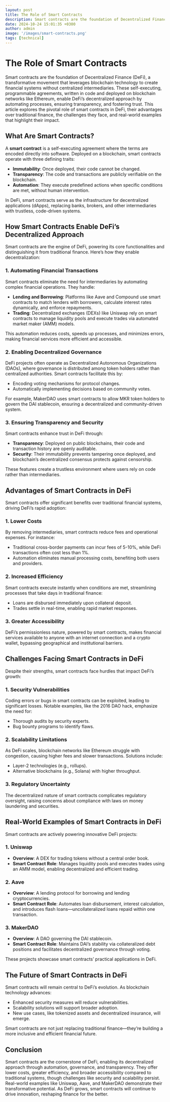 ```yaml
---
layout: post
title: The Role of Smart Contracts
description: Smart contracts are the foundation of Decentralized Finance (DeFi), a transformative movement that leverages blockchain technology to create financial systems without centralized intermediaries. These self-executing, programmable agreements, written in code and deployed on blockchain networks like Ethereum, enable DeFi’s decentralized approach by automating processes, ensuring transparency, and fostering trust. This article explores the pivotal role of smart contracts in DeFi, their advantages over traditional finance, the challenges they face, and real-world examples that highlight their impact.
date: 2024-10-24 15:01:35 +0300
author: admin
image: '/images/smart-contracts.png'
tags: [technical]
---
```


# The Role of Smart Contracts

Smart contracts are the foundation of Decentralized Finance (DeFi), a transformative movement that leverages blockchain technology to create financial systems without centralized intermediaries. These self-executing, programmable agreements, written in code and deployed on blockchain networks like Ethereum, enable DeFi’s decentralized approach by automating processes, ensuring transparency, and fostering trust. This article explores the pivotal role of smart contracts in DeFi, their advantages over traditional finance, the challenges they face, and real-world examples that highlight their impact.

## What Are Smart Contracts?

A **smart contract** is a self-executing agreement where the terms are encoded directly into software. Deployed on a blockchain, smart contracts operate with three defining traits:
- **Immutability**: Once deployed, their code cannot be changed.
- **Transparency**: The code and transactions are publicly verifiable on the blockchain.
- **Automation**: They execute predefined actions when specific conditions are met, without human intervention.

In DeFi, smart contracts serve as the infrastructure for decentralized applications (dApps), replacing banks, brokers, and other intermediaries with trustless, code-driven systems.

## How Smart Contracts Enable DeFi’s Decentralized Approach

Smart contracts are the engine of DeFi, powering its core functionalities and distinguishing it from traditional finance. Here’s how they enable decentralization:

### 1. Automating Financial Transactions

Smart contracts eliminate the need for intermediaries by automating complex financial operations. They handle:
- **Lending and Borrowing**: Platforms like Aave and Compound use smart contracts to match lenders with borrowers, calculate interest rates dynamically, and enforce repayments.
- **Trading**: Decentralized exchanges (DEXs) like Uniswap rely on smart contracts to manage liquidity pools and execute trades via automated market maker (AMM) models.

This automation reduces costs, speeds up processes, and minimizes errors, making financial services more efficient and accessible.

### 2. Enabling Decentralized Governance

DeFi projects often operate as Decentralized Autonomous Organizations (DAOs), where governance is distributed among token holders rather than centralized authorities. Smart contracts facilitate this by:
- Encoding voting mechanisms for protocol changes.
- Automatically implementing decisions based on community votes.

For example, MakerDAO uses smart contracts to allow MKR token holders to govern the DAI stablecoin, ensuring a decentralized and community-driven system.

### 3. Ensuring Transparency and Security

Smart contracts enhance trust in DeFi through:
- **Transparency**: Deployed on public blockchains, their code and transaction history are openly auditable.
- **Security**: Their immutability prevents tampering once deployed, and blockchain’s decentralized consensus protects against censorship.

These features create a trustless environment where users rely on code rather than intermediaries.

## Advantages of Smart Contracts in DeFi

Smart contracts offer significant benefits over traditional financial systems, driving DeFi’s rapid adoption:

### 1. Lower Costs

By removing intermediaries, smart contracts reduce fees and operational expenses. For instance:
- Traditional cross-border payments can incur fees of 5-10%, while DeFi transactions often cost less than 1%.
- Automation eliminates manual processing costs, benefiting both users and providers.

### 2. Increased Efficiency

Smart contracts execute instantly when conditions are met, streamlining processes that take days in traditional finance:
- Loans are disbursed immediately upon collateral deposit.
- Trades settle in real-time, enabling rapid market responses.

### 3. Greater Accessibility

DeFi’s permissionless nature, powered by smart contracts, makes financial services available to anyone with an internet connection and a crypto wallet, bypassing geographical and institutional barriers.

## Challenges Facing Smart Contracts in DeFi

Despite their strengths, smart contracts face hurdles that impact DeFi’s growth:

### 1. Security Vulnerabilities

Coding errors or bugs in smart contracts can be exploited, leading to significant losses. Notable examples, like the 2016 DAO hack, emphasize the need for:
- Thorough audits by security experts.
- Bug bounty programs to identify flaws.

### 2. Scalability Limitations

As DeFi scales, blockchain networks like Ethereum struggle with congestion, causing higher fees and slower transactions. Solutions include:
- Layer-2 technologies (e.g., rollups).
- Alternative blockchains (e.g., Solana) with higher throughput.

### 3. Regulatory Uncertainty

The decentralized nature of smart contracts complicates regulatory oversight, raising concerns about compliance with laws on money laundering and securities.

## Real-World Examples of Smart Contracts in DeFi

Smart contracts are actively powering innovative DeFi projects:

### 1. Uniswap

- **Overview**: A DEX for trading tokens without a central order book.
- **Smart Contract Role**: Manages liquidity pools and executes trades using an AMM model, enabling decentralized and efficient trading.

### 2. Aave

- **Overview**: A lending protocol for borrowing and lending cryptocurrencies.
- **Smart Contract Role**: Automates loan disbursement, interest calculation, and introduces flash loans—uncollateralized loans repaid within one transaction.

### 3. MakerDAO

- **Overview**: A DAO governing the DAI stablecoin.
- **Smart Contract Role**: Maintains DAI’s stability via collateralized debt positions and facilitates decentralized governance through voting.

These projects showcase smart contracts’ practical applications in DeFi.

## The Future of Smart Contracts in DeFi

Smart contracts will remain central to DeFi’s evolution. As blockchain technology advances:
- Enhanced security measures will reduce vulnerabilities.
- Scalability solutions will support broader adoption.
- New use cases, like tokenized assets and decentralized insurance, will emerge.

Smart contracts are not just replacing traditional finance—they’re building a more inclusive and efficient financial future.

## Conclusion

Smart contracts are the cornerstone of DeFi, enabling its decentralized approach through automation, governance, and transparency. They offer lower costs, greater efficiency, and broader accessibility compared to traditional systems, though challenges like security and scalability persist. Real-world examples like Uniswap, Aave, and MakerDAO demonstrate their transformative potential. As DeFi grows, smart contracts will continue to drive innovation, reshaping finance for the better.